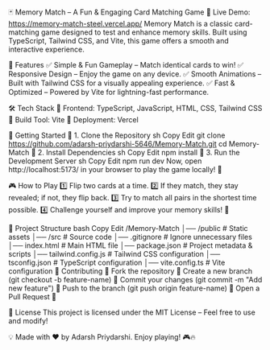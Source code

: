 🃏 Memory Match – A Fun & Engaging Card Matching Game
🔗 Live Demo: https://memory-match-steel.vercel.app/
Memory Match is a classic card-matching game designed to test and enhance memory skills. Built using TypeScript, Tailwind CSS, and Vite, this game offers a smooth and interactive experience.

📌 Features
✅ Simple & Fun Gameplay – Match identical cards to win!
✅ Responsive Design – Enjoy the game on any device.
✅ Smooth Animations – Built with Tailwind CSS for a visually appealing experience.
✅ Fast & Optimized – Powered by Vite for lightning-fast performance.

🛠 Tech Stack
🔹 Frontend: TypeScript, JavaScript, HTML, CSS, Tailwind CSS
🔹 Build Tool: Vite
🔹 Deployment: Vercel

🚀 Getting Started
🔹 1. Clone the Repository
sh
Copy
Edit
git clone https://github.com/adarsh-priydarshi-5646/Memory-Match.git
cd Memory-Match
🔹 2. Install Dependencies
sh
Copy
Edit
npm install
🔹 3. Run the Development Server
sh
Copy
Edit
npm run dev
Now, open http://localhost:5173/ in your browser to play the game locally! 🎉

🎮 How to Play
1️⃣ Flip two cards at a time.
2️⃣ If they match, they stay revealed; if not, they flip back.
3️⃣ Try to match all pairs in the shortest time possible.
4️⃣ Challenge yourself and improve your memory skills! 🧠

📂 Project Structure
bash
Copy
Edit
/Memory-Match
│── /public            # Static assets
│── /src               # Source code
│── .gitignore         # Ignore unnecessary files
│── index.html         # Main HTML file
│── package.json       # Project metadata & scripts
│── tailwind.config.js # Tailwind CSS configuration
│── tsconfig.json      # TypeScript configuration
│── vite.config.ts     # Vite configuration
🤝 Contributing
🔹 Fork the repository
🔹 Create a new branch (git checkout -b feature-name)
🔹 Commit your changes (git commit -m "Add new feature")
🔹 Push to the branch (git push origin feature-name)
🔹 Open a Pull Request 🚀

📜 License
This project is licensed under the MIT License – Feel free to use and modify!

💡 Made with ❤️ by Adarsh Priydarshi.
Enjoy playing! 🎮🔥
